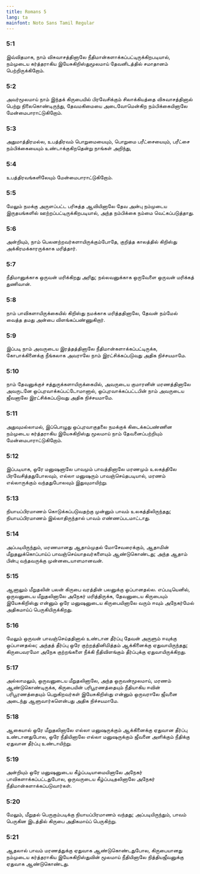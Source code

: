```yaml
---
title: Romans 5
lang: ta
mainfont: Noto Sans Tamil Regular
---
```


###  5:1

இவ்விதமாக, நாம் விசுவாசத்தினாலே நீதிமான்களாக்கப்பட்டிருக்கிறபடியால், நம்முடைய கர்த்தராகிய இயேசுகிறிஸ்துமூலமாய் தேவனிடத்தில் சமாதானம் பெற்றிருக்கிறோம்.

###  5:2

அவர்மூலமாய் நாம் இந்தக் கிருபையில் பிரவேசிக்கும் சிலாக்கியத்தை விசுவாசத்தினால் பெற்று நிலைகொண்டிருந்து, தேவமகிமையை அடைவோமென்கிற நம்பிக்கையினாலே மேன்மைபாராட்டுகிறோம்.

###  5:3

அதுமாத்திரமல்ல, உபத்திரவம் பொறுமையையும், பொறுமை பரீட்சையையும், பரீட்சை நம்பிக்கையையும் உண்டாக்குகிறதென்று நாங்கள் அறிந்து,

###  5:4

உபத்திரவங்களிலேயும் மேன்மைபாராட்டுகிறோம்.

###  5:5

மேலும் நமக்கு அருளப்பட்ட பரிசுத்த ஆவியினாலே தேவ அன்பு நம்முடைய இருதயங்களில் ஊற்றப்பட்டிருக்கிறபடியால், அந்த நம்பிக்கை நம்மை வெட்கப்படுத்தாது.

###  5:6

அன்றியும், நாம் பெலனற்றவர்களாயிருக்கும்போதே, குறித்த காலத்தில் கிறிஸ்து அக்கிரமக்காரருக்காக மரித்தார்.

###  5:7

நீதிமானுக்காக ஒருவன் மரிக்கிறது அரிது; நல்லவனுக்காக ஒருவேளை ஒருவன் மரிக்கத் துணிவான்.

###  5:8

நாம் பாவிகளாயிருக்கையில் கிறிஸ்து நமக்காக மரித்ததினாலே, தேவன் நம்மேல் வைத்த தமது அன்பை விளங்கப்பண்ணுகிறார்.

###  5:9

இப்படி நாம் அவருடைய இரத்தத்தினாலே நீதிமான்களாக்கப்பட்டிருக்க, கோபாக்கினைக்கு நீங்கலாக அவராலே நாம் இரட்சிக்கப்படுவது அதிக நிச்சயமாமே.

###  5:10

நாம் தேவனுக்குச் சத்துருக்களாயிருக்கையில், அவருடைய குமாரனின் மரணத்தினாலே அவருடனே ஒப்புரவாக்கப்பட்டோமானால், ஒப்புரவாக்கப்பட்டபின் நாம் அவருடைய ஜீவனாலே இரட்சிக்கப்படுவது அதிக நிச்சயமாமே.

###  5:11

அதுவுமல்லாமல், இப்பொழுது ஒப்புரவாகுதலை நமக்குக் கிடைக்கப்பண்ணின நம்முடைய கர்த்தராகிய இயேசுகிறிஸ்து மூலமாய் நாம் தேவனைப்பற்றியும் மேன்மைபாராட்டுகிறோம்.

###  5:12

இப்படியாக, ஒரே மனுஷனாலே பாவமும் பாவத்தினாலே மரணமும் உலகத்திலே பிரவேசித்ததுபோலவும், எல்லா மனுஷரும் பாவஞ்செய்தபடியால், மரணம் எல்லாருக்கும் வந்ததுபோலவும் இதுவுமாயிற்று.

###  5:13

நியாயப்பிரமாணம் கொடுக்கப்படுவதற்கு முன்னும் பாவம் உலகத்திலிருந்தது; நியாயப்பிரமாணம் இல்லாதிருந்தால் பாவம் எண்ணப்படமாட்டாது.

###  5:14

அப்படியிருந்தும், மரணமானது ஆதாம்முதல் மோசேவரைக்கும், ஆதாமின் மீறுதலுக்கொப்பாய்ப் பாவஞ்செய்யாதவர்களையும் ஆண்டுகொண்டது; அந்த ஆதாம் பின்பு வந்தவருக்கு முன்னடையாளமானவன்.

###  5:15

ஆனாலும் மீறுதலின் பலன் கிருபை வரத்தின் பலனுக்கு ஒப்பானதல்ல. எப்படியெனில், ஒருவனுடைய மீறுதலினாலே அநேகர் மரித்திருக்க, தேவனுடைய கிருபையும் இயேசுகிறிஸ்து என்னும் ஒரே மனுஷனுடைய கிருபையினாலே வரும் ஈவும் அநேகர்மேல் அதிகமாய்ப் பெருகியிருக்கிறது.

###  5:16

மேலும் ஒருவன் பாவஞ்செய்ததினால் உண்டான தீர்ப்பு தேவன் அருளும் ஈவுக்கு ஒப்பானதல்ல; அந்தத் தீர்ப்பு ஒரே குற்றத்தினிமித்தம் ஆக்கினைக்கு ஏதுவாயிருந்தது; கிருபைவரமோ அநேக குற்றங்களை நீக்கி நீதிவிளங்கும் தீர்ப்புக்கு ஏதுவாயிருக்கிறது.

###  5:17

அல்லாமலும், ஒருவனுடைய மீறுதலினாலே, அந்த ஒருவன்மூலமாய், மரணம் ஆண்டுகொண்டிருக்க, கிருபையின் பரிபூரணத்தையும் நீதியாகிய ஈவின் பரிபூரணத்தையும் பெறுகிறவர்கள் இயேசுகிறிஸ்து என்னும் ஒருவராலே ஜீவனை அடைந்து ஆளுவார்களென்பது அதிக நிச்சயமாமே.

###  5:18

ஆகையால் ஒரே மீறுதலினாலே எல்லா மனுஷருக்கும் ஆக்கினைக்கு ஏதுவான தீர்ப்பு உண்டானதுபோல, ஒரே நீதியினாலே எல்லா மனுஷருக்கும் ஜீவனை அளிக்கும் நீதிக்கு ஏதுவான தீர்ப்பு உண்டாயிற்று.

###  5:19

அன்றியும் ஒரே மனுஷனுடைய கீழ்ப்படியாமையினாலே அநேகர் பாவிகளாக்கப்பட்டதுபோல, ஒருவருடைய கீழ்ப்படிதலினாலே அநேகர் நீதிமான்களாக்கப்படுவார்கள்.

###  5:20

மேலும், மீறுதல் பெருகும்படிக்கு நியாயப்பிரமாணம் வந்தது; அப்படியிருந்தும், பாவம் பெருகின இடத்தில் கிருபை அதிகமாய்ப் பெருகிற்று.

###  5:21

ஆதலால் பாவம் மரணத்துக்கு ஏதுவாக ஆண்டுகொண்டதுபோல, கிருபையானது நம்முடைய கர்த்தராகிய இயேசுகிறிஸ்துவின் மூலமாய் நீதியினாலே நித்தியஜீவனுக்கு ஏதுவாக ஆண்டுகொண்டது.

